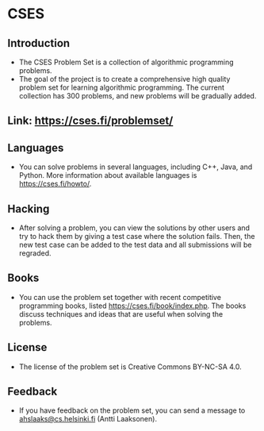 # CSES
## Introduction
 - The CSES Problem Set is a collection of algorithmic programming problems.
 - The goal of the project is to create a comprehensive high quality problem set for learning algorithmic programming. The current collection has 300 problems, and new problems will be gradually added.

## Link: https://cses.fi/problemset/
## Languages
 - You can solve problems in several languages, including C++, Java, and Python. More information about available languages is https://cses.fi/howto/.

## Hacking
 - After solving a problem, you can view the solutions by other users and try to hack them by giving a test case where the solution fails. Then, the new test case can be added to the test data and all submissions will be regraded.

## Books
 - You can use the problem set together with recent competitive programming books, listed https://cses.fi/book/index.php. The books discuss techniques and ideas that are useful when solving the problems.

## License
 - The license of the problem set is Creative Commons BY-NC-SA 4.0.

## Feedback
 - If you have feedback on the problem set, you can send a message to ahslaaks@cs.helsinki.fi (Antti Laaksonen).
